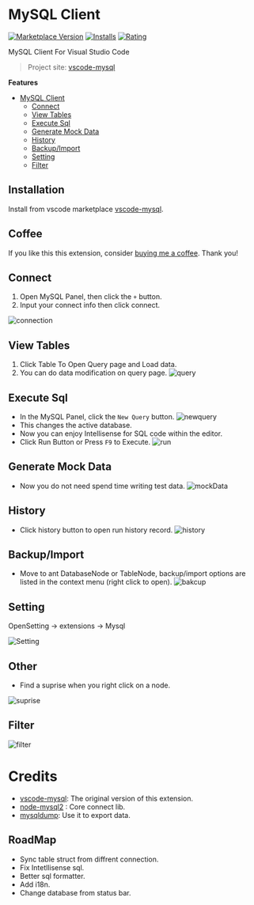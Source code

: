 # MySQL Client

[![Marketplace Version](https://vsmarketplacebadge.apphb.com/version-short/cweijan.vscode-mysql-client2.svg)](https://marketplace.visualstudio.com/items?itemName=cweijan.vscode-mysql-client2) [![Installs](https://vsmarketplacebadge.apphb.com/installs-short/cweijan.vscode-mysql-client2.svg)](https://marketplace.visualstudio.com/items?itemName=cweijan.vscode-mysql-client2) [![Rating](https://vsmarketplacebadge.apphb.com/rating-short/cweijan.vscode-mysql-client2.svg)](https://marketplace.visualstudio.com/items?itemName=cweijan.vscode-mysql-client2) 

MySQL Client For Visual Studio Code

> Project site: [vscode-mysql](https://github.com/cweijan/vscode-mysql)

**Features**

- [MySQL Client](#mysql-client)
  - [Connect](#connect)
  - [View Tables](#view-tables)
  - [Execute Sql](#execute-sql)
  - [Generate Mock Data](#generate-mock-data)
  - [History](#history)
  - [Backup/Import](#backupimport)
  - [Setting](#setting)
  - [Filter](#filter)

## Installation

Install from vscode marketplace [vscode-mysql](https://marketplace.visualstudio.com/items?itemName=cweijan.vscode-mysql-client2).

## Coffee

If you like this this extension, consider [buying me a coffee](https://www.buymeacoffee.com/cweijan). Thank you!

## Connect

1. Open MySQL Panel, then click the `+` button.
2. Input your connect info then click connect.

![connection](images/connection.jpg)

## View Tables

1. Click Table To Open Query page and Load data.
2. You can do data modification on query page.
![query](images/QueryTable.jpg)

## Execute Sql

* In the MySQL Panel, click the `New Query` button.
![newquery](images/newquery.jpg)
* This changes the active database.
* Now you can enjoy Intellisense for SQL code within the editor.
* Click Run Button or Press `F9` to Execute.
![run](images/run.jpg)

## Generate Mock Data
- Now you do not need spend time writing test data.
![mockData](images/mockData.png)

## History
- Click history button to open run history record.
![history](images/history.jpg)

## Backup/Import

* Move to ant DatabaseNode or TableNode, backup/import options are listed in the context menu (right click to open).
![bakcup](images/Backup.jpg)

## Setting

OpenSetting -> extensions -> Mysql

![Setting](images/setting.png)

## Other
* Find a suprise when you right click on a node.

![suprise](images/surprise.jpg)

## Filter 
![filter](images/filter.gif)

# Credits
- [vscode-mysql](https://github.com/formulahendry/vscode-mysql): The original version of this extension.
- [node-mysql2](https://github.com/sidorares/node-mysql2) : Core connect lib.
- [mysqldump](https://github.com/bradzacher/mysqldum): Use it to export data.

## RoadMap
- Sync table struct from diffrent connection.
- Fix Intetllisense sql.
- Better sql formatter.
- Add i18n.
- Change database from status bar.

